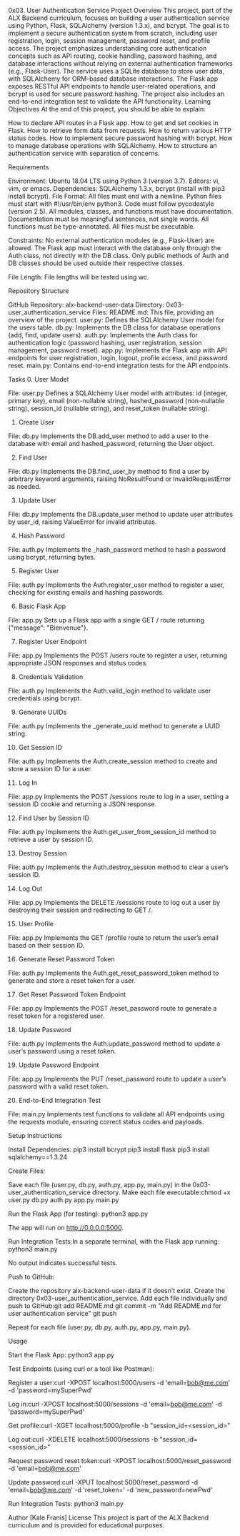 0x03. User Authentication Service
Project Overview
This project, part of the ALX Backend curriculum, focuses on building a user authentication service using Python, Flask, SQLAlchemy (version 1.3.x), and bcrypt. The goal is to implement a secure authentication system from scratch, including user registration, login, session management, password reset, and profile access. The project emphasizes understanding core authentication concepts such as API routing, cookie handling, password hashing, and database interactions without relying on external authentication frameworks (e.g., Flask-User).
The service uses a SQLite database to store user data, with SQLAlchemy for ORM-based database interactions. The Flask app exposes RESTful API endpoints to handle user-related operations, and bcrypt is used for secure password hashing. The project also includes an end-to-end integration test to validate the API functionality.
Learning Objectives
At the end of this project, you should be able to explain:

How to declare API routes in a Flask app.
How to get and set cookies in Flask.
How to retrieve form data from requests.
How to return various HTTP status codes.
How to implement secure password hashing with bcrypt.
How to manage database operations with SQLAlchemy.
How to structure an authentication service with separation of concerns.

Requirements

Environment: Ubuntu 18.04 LTS using Python 3 (version 3.7).
Editors: vi, vim, or emacs.
Dependencies: SQLAlchemy 1.3.x, bcrypt (install with pip3 install bcrypt).
File Format:
All files must end with a newline.
Python files must start with #!/usr/bin/env python3.
Code must follow pycodestyle (version 2.5).
All modules, classes, and functions must have documentation.
Documentation must be meaningful sentences, not single words.
All functions must be type-annotated.
All files must be executable.


Constraints:
No external authentication modules (e.g., Flask-User) are allowed.
The Flask app must interact with the database only through the Auth class, not directly with the DB class.
Only public methods of Auth and DB classes should be used outside their respective classes.


File Length: File lengths will be tested using wc.

Repository Structure

GitHub Repository: alx-backend-user-data
Directory: 0x03-user_authentication_service
Files:
README.md: This file, providing an overview of the project.
user.py: Defines the SQLAlchemy User model for the users table.
db.py: Implements the DB class for database operations (add, find, update users).
auth.py: Implements the Auth class for authentication logic (password hashing, user registration, session management, password reset).
app.py: Implements the Flask app with API endpoints for user registration, login, logout, profile access, and password reset.
main.py: Contains end-to-end integration tests for the API endpoints.



Tasks
0. User Model

File: user.py
Defines a SQLAlchemy User model with attributes: id (integer, primary key), email (non-nullable string), hashed_password (non-nullable string), session_id (nullable string), and reset_token (nullable string).

1. Create User

File: db.py
Implements the DB.add_user method to add a user to the database with email and hashed_password, returning the User object.

2. Find User

File: db.py
Implements the DB.find_user_by method to find a user by arbitrary keyword arguments, raising NoResultFound or InvalidRequestError as needed.

3. Update User

File: db.py
Implements the DB.update_user method to update user attributes by user_id, raising ValueError for invalid attributes.

4. Hash Password

File: auth.py
Implements the _hash_password method to hash a password using bcrypt, returning bytes.

5. Register User

File: auth.py
Implements the Auth.register_user method to register a user, checking for existing emails and hashing passwords.

6. Basic Flask App

File: app.py
Sets up a Flask app with a single GET / route returning {"message": "Bienvenue"}.

7. Register User Endpoint

File: app.py
Implements the POST /users route to register a user, returning appropriate JSON responses and status codes.

8. Credentials Validation

File: auth.py
Implements the Auth.valid_login method to validate user credentials using bcrypt.

9. Generate UUIDs

File: auth.py
Implements the _generate_uuid method to generate a UUID string.

10. Get Session ID

File: auth.py
Implements the Auth.create_session method to create and store a session ID for a user.

11. Log In

File: app.py
Implements the POST /sessions route to log in a user, setting a session ID cookie and returning a JSON response.

12. Find User by Session ID

File: auth.py
Implements the Auth.get_user_from_session_id method to retrieve a user by session ID.

13. Destroy Session

File: auth.py
Implements the Auth.destroy_session method to clear a user’s session ID.

14. Log Out

File: app.py
Implements the DELETE /sessions route to log out a user by destroying their session and redirecting to GET /.

15. User Profile

File: app.py
Implements the GET /profile route to return the user’s email based on their session ID.

16. Generate Reset Password Token

File: auth.py
Implements the Auth.get_reset_password_token method to generate and store a reset token for a user.

17. Get Reset Password Token Endpoint

File: app.py
Implements the POST /reset_password route to generate a reset token for a registered user.

18. Update Password

File: auth.py
Implements the Auth.update_password method to update a user’s password using a reset token.

19. Update Password Endpoint

File: app.py
Implements the PUT /reset_password route to update a user’s password with a valid reset token.

20. End-to-End Integration Test

File: main.py
Implements test functions to validate all API endpoints using the requests module, ensuring correct status codes and payloads.

Setup Instructions

Install Dependencies:
pip3 install bcrypt
pip3 install flask
pip3 install sqlalchemy==1.3.24


Create Files:

Save each file (user.py, db.py, auth.py, app.py, main.py) in the 0x03-user_authentication_service directory.
Make each file executable:chmod +x user.py db.py auth.py app.py main.py




Run the Flask App (for testing):
python3 app.py

The app will run on http://0.0.0.0:5000.

Run Integration Tests:In a separate terminal, with the Flask app running:
python3 main.py

No output indicates successful tests.

Push to GitHub:

Create the repository alx-backend-user-data if it doesn’t exist.
Create the directory 0x03-user_authentication_service.
Add each file individually and push to GitHub:git add README.md
git commit -m "Add README.md for user authentication service"
git push

Repeat for each file (user.py, db.py, auth.py, app.py, main.py).



Usage

Start the Flask App:
python3 app.py


Test Endpoints (using curl or a tool like Postman):

Register a user:curl -XPOST localhost:5000/users -d 'email=bob@me.com' -d 'password=mySuperPwd'


Log in:curl -XPOST localhost:5000/sessions -d 'email=bob@me.com' -d 'password=mySuperPwd'


Get profile:curl -XGET localhost:5000/profile -b "session_id=<session_id>"


Log out:curl -XDELETE localhost:5000/sessions -b "session_id=<session_id>"


Request password reset token:curl -XPOST localhost:5000/reset_password -d 'email=bob@me.com'


Update password:curl -XPUT localhost:5000/reset_password -d 'email=bob@me.com' -d 'reset_token=<token>' -d 'new_password=newPwd'




Run Integration Tests:
python3 main.py



Author
[Kale Franis]
License
This project is part of the ALX Backend curriculum and is provided for educational purposes.
